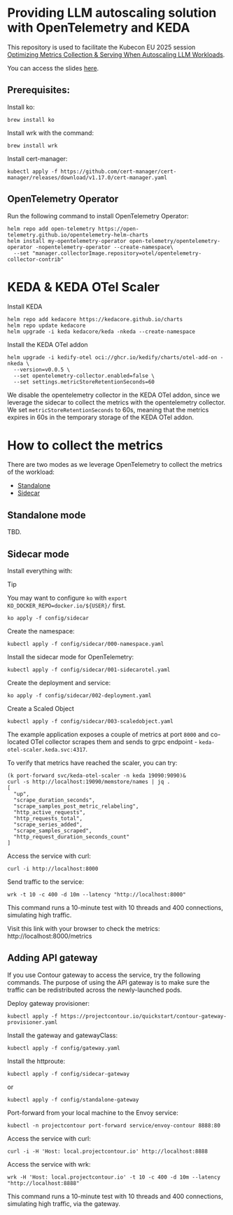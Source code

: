 # Providing LLM autoscaling solution with OpenTelemetry and KEDA

This repository is used to facilitate the Kubecon EU 2025 session [Optimizing Metrics Collection & Serving When Autoscaling LLM Workloads](https://kccnceu2025.sched.com/event/1txI4/optimizing-metrics-collection-serving-when-autoscaling-llm-workloads-vincent-hou-bloomberg-jiri-kremser-kedifyio?iframe=no).

You can access the slides [here](https://docs.google.com/presentation/d/12Q5tOHEwWmsnOQNstCj3aHYx-SfI1odc/edit#slide=id.p1).

## Prerequisites:

Install ko:

```
brew install ko
```

Install wrk with the command:

```
brew install wrk
```

Install cert-manager:

```
kubectl apply -f https://github.com/cert-manager/cert-manager/releases/download/v1.17.0/cert-manager.yaml
```

## OpenTelemetry Operator

Run the following command to install OpenTelemetry Operator:

<!-- ```
kubectl apply -f https://github.com/open-telemetry/opentelemetry-operator/releases/download/v0.117.0/opentelemetry-operator.yaml
``` -->

```
helm repo add open-telemetry https://open-telemetry.github.io/opentelemetry-helm-charts
helm install my-opentelemetry-operator open-telemetry/opentelemetry-operator -nopentelemetry-operator --create-namespace\
  --set "manager.collectorImage.repository=otel/opentelemetry-collector-contrib"
```

# KEDA & KEDA OTel Scaler

Install KEDA

```
helm repo add kedacore https://kedacore.github.io/charts
helm repo update kedacore
helm upgrade -i keda kedacore/keda -nkeda --create-namespace
```

Install the KEDA OTel addon

```
helm upgrade -i kedify-otel oci://ghcr.io/kedify/charts/otel-add-on -nkeda \
  --version=v0.0.5 \
  --set opentelemetry-collector.enabled=false \
  --set settings.metricStoreRetentionSeconds=60
```

We disable the opentelemetry collector in the KEDA OTel addon, since we leverage the sidecar to collect the metrics
with the opentelemetry collector. We set `metricStoreRetentionSeconds` to 60s, meaning that the metrics expires in 60s
in the temporary storage of the KEDA OTel addon.

# How to collect the metrics

There are two modes as we leverage OpenTelemetry to collect the metrics of the workload:

- [Standalone](#standalone-mode)
- [Sidecar](#sidecar-mode)

## Standalone mode

TBD.

## Sidecar mode

Install everything with:

> [!TIP]
> You may want to configure `ko` with `export KO_DOCKER_REPO=docker.io/${USER}/` first.

```
ko apply -f config/sidecar
```

Create the namespace:

```
kubectl apply -f config/sidecar/000-namespace.yaml
```

Install the sidecar mode for OpenTelemetry:

```
kubectl apply -f config/sidecar/001-sidecarotel.yaml
```

Create the deployment and service:

```
ko apply -f config/sidecar/002-deployment.yaml
```

Create a Scaled Object

```
kubectl apply -f config/sidecar/003-scaledobject.yaml
```

The example application exposes a couple of metrics at port `8000` and co-located OTel collector scrapes them and sends to grpc endpoint - `keda-otel-scaler.keda.svc:4317`.

To verify that metrics have reached the scaler, you can try:

```
(k port-forward svc/keda-otel-scaler -n keda 19090:9090)&
curl -s http://localhost:19090/memstore/names | jq .
[
  "up",
  "scrape_duration_seconds",
  "scrape_samples_post_metric_relabeling",
  "http_active_requests",
  "http_requests_total",
  "scrape_series_added",
  "scrape_samples_scraped",
  "http_request_duration_seconds_count"
]
```

Access the service with curl:
```
curl -i http://localhost:8000
```

Send traffic to the service:

```
wrk -t 10 -c 400 -d 10m --latency "http://localhost:8000"
```

This command runs a 10-minute test with 10 threads and 400 connections, simulating high traffic.

Visit this link with your browser to check the metrics: http://localhost:8000/metrics

## Adding API gateway

If you use Contour gateway to access the service, try the following commands. The purpose of using the API gateway is to
make sure the traffic can be redistributed across the newly-launched pods.

Deploy gateway provisioner:

```
kubectl apply -f https://projectcontour.io/quickstart/contour-gateway-provisioner.yaml
```

Install the gateway and gatewayClass:

```
kubectl apply -f config/gateway.yaml
```

Install the httproute:

```
kubectl apply -f config/sidecar-gateway
```

or

```
kubectl apply -f config/standalone-gateway
```

Port-forward from your local machine to the Envoy service:

```
kubectl -n projectcontour port-forward service/envoy-contour 8888:80
```

Access the service with curl:
```
curl -i -H 'Host: local.projectcontour.io' http://localhost:8888
```

Access the service with wrk:

```
wrk -H 'Host: local.projectcontour.io' -t 10 -c 400 -d 10m --latency "http://localhost:8888"
```

This command runs a 10-minute test with 10 threads and 400 connections, simulating high traffic, via the gateway.
